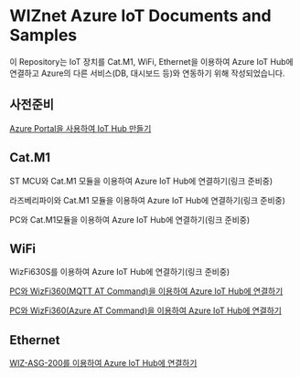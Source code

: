 # WIZnet Azure IoT Documents and Samples
이 Repository는 IoT 장치를 Cat.M1, WiFi, Ethernet을 이용하여 Azure IoT Hub에 연결하고 Azure의 다른 서비스(DB, 대시보드 등)와 연동하기 위해 작성되었습니다.



## 사전준비
[Azure Portal을 사용하여 IoT Hub 만들기](https://docs.microsoft.com/ko-kr/azure/iot-hub/iot-hub-create-through-portal)



## Cat.M1
ST MCU와 Cat.M1 모듈을 이용하여 Azure IoT Hub에 연결하기(링크 준비중)

라즈베리파이와 Cat.M1 모듈을 이용하여 Azure IoT Hub에 연결하기(링크 준비중)

PC와 Cat.M1모듈을 이용하여 Azure IoT Hub에 연결하기(링크 준비중)



## WiFi
WizFi630S를 이용하여 Azure IoT Hub에 연결하기(링크 준비중)

[PC와 WizFi360(MQTT AT Command)을 이용하여 Azure IoT Hub에 연결하기](https://github.com/Wiznet/azure-iot-kr/blob/master/docs/IoT_device/Connectivities/Wi-Fi/standalone_mqtt_atcmd_wizfi360.md)

[PC와 WizFi360(Azure AT Command)을 이용하여 Azure IoT Hub에 연결하기](https://github.com/Wiznet/azure-iot-kr/blob/master/docs/IoT_device/Connectivities/Wi-Fi/standalone_azure_atcmd_wizfi360.md)



## Ethernet
[WIZ-ASG-200를 이용하여 Azure IoT Hub에 연결하기](https://github.com/Wiznet/azure-iot-kr/blob/master/docs/IoT_device/Connectivities/Ethernet/wiz-asg-200_azure_sphere_sdk.md)
